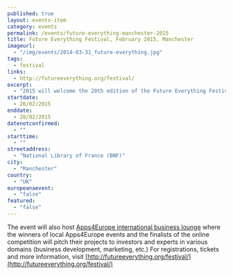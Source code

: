 ```yaml
---
published: true
layout: events-item
category: events
permalink: /events/future-everything-manchester-2015
title: Future Everything Festival, February 2015, Manchester
imageurl: 
  - "/img/events/2014-03-31_future-everything.jpg"
tags: 
  - festival
links:
  - http://futureeverything.org/festival/
excerpt:
  - "2015 will welcome the 20th edition of the Future Everything Festival. Artists, designers, city makers, activists, technologists and business people will get together in Manchester’s stunning Town Hall to discover, share and experience new ideas about the future."
startdate:
  - 26/02/2015
enddate:
  - 28/02/2015
datenotconfirmed:
  - ""
starttime:
  - ""
streetaddress:
  - "National Library of France (BNF)"
city:
  - "Manchester"
country:
  - "UK"
europeanaevent:
  - "false"
featured:
  - "false"
---
```

The event will also host [Apps4Europe international business lounge](http://appsforeurope.eu/ibl2015) where the winners of local Apps4Europe events and the finalists of the online competition will pitch their projects to investors and experts in various domains (business development, marketing, etc.) For registrations, tickets and more information, visit [http://futureeverything.org/festival/](http://futureeverything.org/festival/) 
